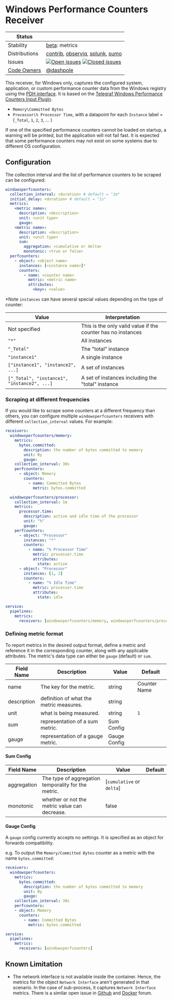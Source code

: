 # Windows Performance Counters Receiver

<!-- status autogenerated section -->
| Status        |           |
| ------------- |-----------|
| Stability     | [beta]: metrics   |
| Distributions | [contrib], [observiq], [splunk], [sumo] |
| Issues        | [![Open issues](https://img.shields.io/github/issues-search/open-telemetry/opentelemetry-collector-contrib?query=is%3Aissue%20is%3Aopen%20label%3Areceiver%2Fwindowsperfcounters%20&label=open&color=orange&logo=opentelemetry)](https://github.com/open-telemetry/opentelemetry-collector-contrib/issues?q=is%3Aopen+is%3Aissue+label%3Areceiver%2Fwindowsperfcounters) [![Closed issues](https://img.shields.io/github/issues-search/open-telemetry/opentelemetry-collector-contrib?query=is%3Aissue%20is%3Aclosed%20label%3Areceiver%2Fwindowsperfcounters%20&label=closed&color=blue&logo=opentelemetry)](https://github.com/open-telemetry/opentelemetry-collector-contrib/issues?q=is%3Aclosed+is%3Aissue+label%3Areceiver%2Fwindowsperfcounters) |
| [Code Owners](https://github.com/open-telemetry/opentelemetry-collector-contrib/blob/main/CONTRIBUTING.md#becoming-a-code-owner)    | [@dashpole](https://www.github.com/dashpole) |

[beta]: https://github.com/open-telemetry/opentelemetry-collector#beta
[contrib]: https://github.com/open-telemetry/opentelemetry-collector-releases/tree/main/distributions/otelcol-contrib
[observiq]: https://github.com/observIQ/observiq-otel-collector
[splunk]: https://github.com/signalfx/splunk-otel-collector
[sumo]: https://github.com/SumoLogic/sumologic-otel-collector
<!-- end autogenerated section -->

This receiver, for Windows only, captures the configured system, application, or
custom performance counter data from the Windows registry using the [PDH
interface](https://docs.microsoft.com/en-us/windows/win32/perfctrs/using-the-pdh-functions-to-consume-counter-data).
It is based on the [Telegraf Windows Performance Counters Input
Plugin](https://github.com/influxdata/telegraf/tree/master/plugins/inputs/win_perf_counters).

- `Memory\Committed Bytes`
- `Processor\% Processor Time`, with a datapoint for each `Instance` label = (`_Total`, `1`, `2`, `3`, ... )

If one of the specified performance counters cannot be loaded on startup, a
warning will be printed, but the application will not fail fast. It is expected
that some performance counters may not exist on some systems due to different OS
configuration.

## Configuration

The collection interval and the list of performance counters to be scraped can
be configured:

```yaml
windowsperfcounters:
  collection_interval: <duration> # default = "1m"
  initial_delay: <duration> # default = "1s"
  metrics:
    <metric name>:
      description: <description>
      unit: <unit type>
      gauge:
    <metric name>:
      description: <description>
      unit: <unit type>
      sum:
        aggregation: <cumulative or delta>
        monotonic: <true or false>
  perfcounters:
    - object: <object name>
      instances: [<instance name>]*
      counters:
        - name: <counter name>
          metric: <metric name>
          attributes:
            <key>: <value>
```

*Note `instances` can have several special values depending on the type of
counter:

Value | Interpretation
-- | --
Not specified | This is the only valid value if the counter has no instances
`"*"` | All instances
`"_Total"` | The "total" instance
`"instance1"` | A single instance
`["instance1", "instance2", ...]` | A set of instances
`["_Total", "instance1", "instance2", ...]` | A set of instances including the "total" instance

### Scraping at different frequencies

If you would like to scrape some counters at a different frequency than others,
you can configure multiple `windowsperfcounters` receivers with different
`collection_interval` values. For example:

```yaml
receivers:
  windowsperfcounters/memory:
    metrics:
      bytes.committed:
        description: the number of bytes committed to memory
        unit: By
        gauge:
    collection_interval: 30s
    perfcounters:
      - object: Memory
        counters:
          - name: Committed Bytes
            metric: bytes.committed

  windowsperfcounters/processor:
    collection_interval: 1m
    metrics:
      processor.time:
        description: active and idle time of the processor
        unit: "%"
        gauge:
    perfcounters:
      - object: "Processor"
        instances: "*"
        counters:
          - name: "% Processor Time"
            metric: processor.time
            attributes:
              state: active
      - object: "Processor"
        instances: [1, 2]
        counters:
          - name: "% Idle Time"
            metric: processor.time
            attributes:
              state: idle

service:
  pipelines:
    metrics:
      receivers: [windowsperfcounters/memory, windowsperfcounters/processor]
```

### Defining metric format

To report metrics in the desired output format, define a metric and reference it in the corresponding counter, along with any applicable attributes. The metric's data type can either be `gauge` (default) or `sum`. 

| Field Name  | Description                              | Value        | Default      |
| --          | --                                       | --           | --           |
| name        | The key for the metric.                  | string       | Counter Name |
| description | definition of what the metric measures.  | string       |              |
| unit        | what is being measured.                  | string       | `1`          |
| sum         | representation of a sum metric.          | Sum Config   |              |
| gauge       | representation of a gauge metric.        | Gauge Config |              |


#### Sum Config

| Field Name   | Description                                           | Value                           | Default |
| --           | --                                                    | --                              | --      |
| aggregation  | The type of aggregation temporality for the metric.   | [`cumulative` or `delta`]       |         |
| monotonic    | whether or not the metric value can decrease.         | false                           |         |

#### Gauge Config

A `gauge` config currently accepts no settings. It is specified as an object for forwards compatibility.

e.g. To output the `Memory/Committed Bytes` counter as a metric with the name
`bytes.committed`:

```yaml
receivers:
  windowsperfcounters:
    metrics:
      bytes.committed:
        description: the number of bytes committed to memory
        unit: By
        gauge:
    collection_interval: 30s
    perfcounters:
    - object: Memory
      counters:
        - name: Committed Bytes
          metric: bytes.committed

service:
  pipelines:
    metrics:
      receivers: [windowsperfcounters]
```

## Known Limitation
- The network interface is not available inside the container. Hence, the metrics for the object `Network Interface` aren't generated in that scenario. In the case of sub-process, it captures `Network Interface` metrics. There is a similar open issue in [Github](https://github.com/influxdata/telegraf/issues/5357) and [Docker](https://forums.docker.com/t/unable-to-collect-network-metrics-inside-windows-container-on-windows-server-2016-data-center/69480) forum.

